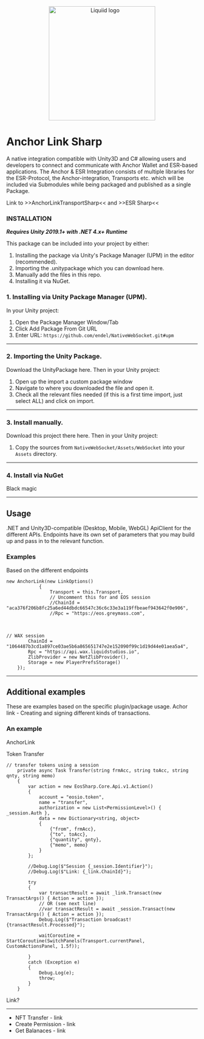 


<div align="center">
 <img src="https://avatars.githubusercontent.com/u/82725791?s=200&v=4" align="center"
     alt="Liquiid logo" width="280" height="300">
</div>

# Anchor Link Sharp
A native integration compatible with Unity3D and C# allowing users and developers to connect and communicate with Anchor Wallet and ESR-based applications. The Anchor & ESR Integration consists of multiple libraries for the ESR-Protocol, the Anchor-integration, Transports etc. which will be included via Submodules while being packaged and published as a single Package.

Link to >>AnchorLinkTransportSharp<< and >>ESR Sharp<<

### INSTALLATION

**_Requires Unity 2019.1+ with .NET 4.x+ Runtime_**

This package can be included into your project by either:

 1. Installing the package via Unity's Package Manager (UPM) in the editor (recommended).
 2. Importing the .unitypackage which you can download here.
 3. Manually add the files in this repo.
 4. Installing it via NuGet.

### 1. Installing via Unity Package Manager (UPM).
In your Unity project:
 1. Open the Package Manager Window/Tab
 2. Click Add Package From Git URL
 3. Enter URL:  `https://github.com/endel/NativeWebSocket.git#upm`
---
### 2. Importing the Unity Package.
Download the UnityPackage here. Then in your Unity project:

 1. Open up the import a custom package window
 2. Navigate to where you downloaded the file and open it.
 3. Check all the relevant files needed (if this is a first time import, just select ALL) and click on import.
---
### 3. Install manually.
Download this project there here. Then in your Unity project:

 1. Copy the sources from `NativeWebSocket/Assets/WebSocket` into your `Assets` directory.

---
### 4. Install via NuGet
Black magic

---
## Usage

.NET and Unity3D-compatible (Desktop, Mobile, WebGL) ApiClient for the different APIs. 
Endpoints have its own set of parameters that you may build up and pass in to the relevant function.

### Examples

 Based on the different endpoints
 

    new AnchorLink(new LinkOptions()
                {
                    Transport = this.Transport,
                    // Uncomment this for and EOS session
                    //ChainId = "aca376f206b8fc25a6ed44dbdc66547c36c6c33e3a119ffbeaef943642f0e906",
                    //Rpc = "https://eos.greymass.com",

<br>

    // WAX session
            ChainId = "1064487b3cd1a897ce03ae5b6a865651747e2e152090f99c1d19d44e01aea5a4",
            Rpc = "https://api.wax.liquidstudios.io",
            ZlibProvider = new NetZlibProvider(),
            Storage = new PlayerPrefsStorage()
        });

---
## Additional examples
These are examples based on the specific plugin/package usage.
Achor link - Creating and signing different kinds of transactions.  

### An example

AnchorLink

Token Transfer 

    // transfer tokens using a session
        private async Task Transfer(string frmAcc, string toAcc, string qnty, string memo)
        {
            var action = new EosSharp.Core.Api.v1.Action()
            {
                account = "eosio.token",
                name = "transfer",
                authorization = new List<PermissionLevel>() { _session.Auth },
                data = new Dictionary<string, object>
                {
                    {"from", frmAcc},
                    {"to", toAcc},
                    {"quantity", qnty},
                    {"memo", memo}
                }
            };

            //Debug.Log($"Session {_session.Identifier}");
            //Debug.Log($"Link: {_link.ChainId}");

            try
            {
                var transactResult = await _link.Transact(new TransactArgs() { Action = action });
                // OR (see next line)
                //var transactResult = await _session.Transact(new TransactArgs() { Action = action });
                Debug.Log($"Transaction broadcast! {transactResult.Processed}");

                waitCoroutine = StartCoroutine(SwitchPanels(Transport.currentPanel, CustomActionsPanel, 1.5f));

            }
            catch (Exception e)
            {
                Debug.Log(e);
                throw;
            }
        }

Link?

- --
- NFT Transfer - link
- Create Permission - link
- Get Balanaces - link



[build-badge]: https://github.com/mkosir/react-parallax-tilt/actions/workflows/build.yml/badge.svg
[build-url]: https://github.com/mkosir/react-parallax-tilt/actions/workflows/build.yml
[test-badge]: https://github.com/mkosir/react-parallax-tilt/actions/workflows/test.yml/badge.svg
[test-url]: https://github.com/mkosir/react-parallax-tilt/actions/workflows/test.yml
